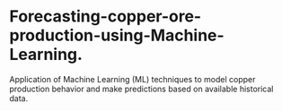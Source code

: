 # Forecasting-copper-ore-production-using-Machine-Learning.
Application of Machine Learning (ML) techniques to model copper production behavior and make predictions based on available historical data.
